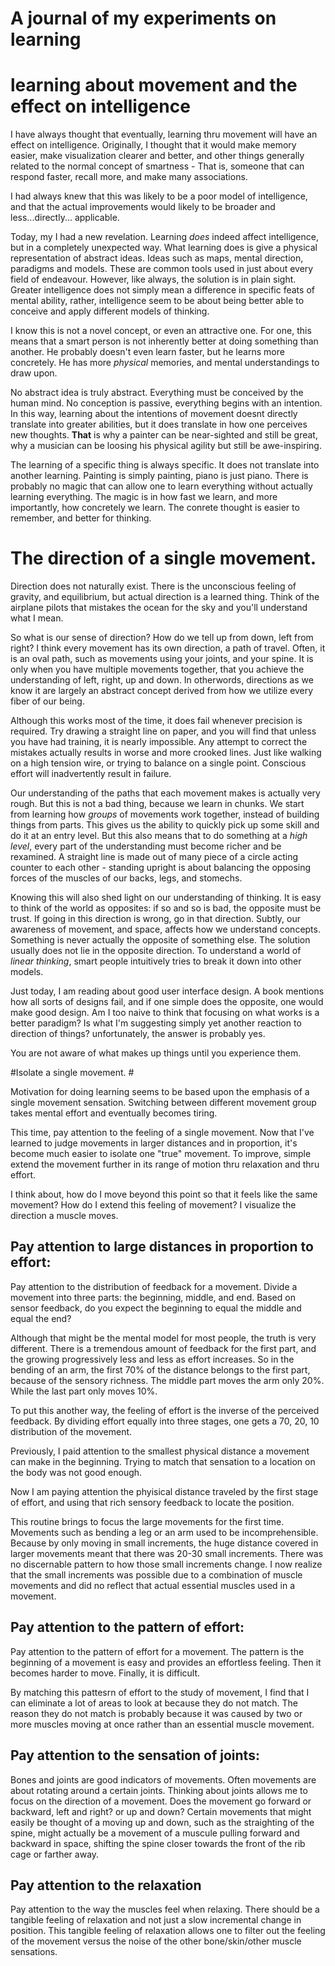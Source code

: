 # A journal of my experiments on learning


# learning about movement and the effect on intelligence  #

I have always thought that eventually, learning thru movement will have an effect on intelligence. Originally, I thought that it would make memory easier, make visualization clearer and better, and other things generally related to the normal concept of smartness - That is, someone that can respond faster, recall more, and make many associations.

I had always knew that this was likely to be a poor model of intelligence, and that the actual improvements would likely to be broader and less...directly... applicable. 

Today, my I had a new revelation. Learning *does* indeed affect intelligence, but in a completely unexpected way. What learning does is give a physical representation of abstract ideas. Ideas such as maps, mental direction, paradigms and models. These are common tools used in just about every field of endeavour. However, like always, the solution is in plain sight. Greater intelligence does not simply mean a difference in specific feats of mental ability, rather, intelligence seem to be about being better able to conceive and apply different models of thinking. 

I know this is not a novel concept, or even an attractive one. For one, this means that a smart person is not inherently better at doing something than another. He probably doesn't even learn faster, but he learns more concretely. He has more *physical* memories, and mental understandings to draw upon. 

No abstract idea is truly abstract. Everything must be conceived by the human mind. No conception is passive, everything begins with an intention. In this way, learning about the intentions of movement doesnt directly translate into greater abilities, but it does translate in how one perceives new thoughts. __That__ is why a painter can be near-sighted and still be great, why a musician can be loosing his physical agility but still be awe-inspiring. 

The learning of a specific thing is always specific. It does not translate into another learning. Painting is simply painting, piano is just piano. There is probably no magic that can allow one to learn everything without actually learning everything. The magic is in how fast we learn, and more importantly, how concretely we learn. The conrete thought is easier to remember, and better for thinking. 

# The direction of a single movement. #

Direction does not naturally exist. There is the unconscious feeling of gravity, and equilibrium, but actual direction is a learned thing. Think of the airplane pilots that mistakes the ocean for the sky and you'll understand what I mean.

So what is our sense of direction? How do we tell up from down, left from right? I think every movement has its own direction, a path of travel. Often, it is an oval path, such as movements using your joints, and your spine. It is only when you have multiple movements together, that you achieve the understanding of left, right, up and down. In otherwords, directions as we know it are largely an abstract concept derived from how we utilize every fiber of our being. 

Although this works most of the time, it does fail whenever precision is required. Try drawing a straight line on paper, and you will find that unless you have had training, it is nearly impossible. Any attempt to correct the mistakes actually results in worse and more crooked lines. Just like walking on a high tension wire, or trying to balance on a single point. Conscious effort will inadvertently result in failure.

Our understanding of the paths that each movement makes is actually very rough. But this is not a bad thing, because we learn in chunks. We start from learning how *groups* of movements work together, instead of building things from parts. This gives us the ability to quickly pick up some skill and do it at an entry level. But this also means that to do something at a *high level*, every part of the understanding must become richer and be rexamined. A straight line is made out of many piece of a circle acting counter to each other - standing upright is about balancing the opposing forces of the muscles of our backs, legs, and stomechs.

Knowing this will also shed light on our understanding of thinking. It is easy to think of the world as opposites: if so and so is bad, the opposite must be trust. If going in this direction is wrong, go in that direction. Subtly, our awareness of movement, and space, affects how we understand concepts. Something is never actually the opposite of something else. The solution usually does not lie in the opposite direction. To understand a world of *linear thinking*, smart people intuitively tries to break it down into other models. 

Just today, I am reading about good user interface design. A book mentions how all sorts of designs fail, and if one simple does the opposite, one would make good design. Am I too naive to think that focusing on what works is a better paradigm? Is what I'm suggesting simply yet another reaction to direction of things? unfortunately, the answer is probably yes.

You are not aware of what makes up things until you experience them. 

#Isolate a single movement. #

Motivation for doing learning seems to be based upon the emphasis of a single movement sensation. Switching between different movement group takes mental effort and eventually becomes tiring.

This time, pay attention to the feeling of a single movement. Now that I've learned to judge movements in larger distances and in proportion, it's become much easier to isolate one "true" movement. To improve, simple extend the movement further in its range of motion thru relaxation and thru effort.

I think about, how do I move beyond this point so that it feels like the same movement? How do I extend this feeling of movement? I visualize the direction a muscle moves. 

## Pay attention to large distances in proportion to effort:

Pay attention to the distribution of feedback for a movement. Divide a movement into three parts: the beginning, middle, and end. Based on sensor feedback, do you expect the beginning to equal the middle and equal the end?

Although that might be the mental model for most people, the truth is very different. There is a tremendous amount of feedback for the first part, and the growing progressively less and less as effort increases. So in the bending of an arm, the first 70% of the distance belongs to the first part, because of the sensory richness. The middle part moves the arm only 20%. While the last part only moves 10%.

To put this another way, the feeling of effort is the inverse of the perceived feedback. By dividing effort equally into three stages, one gets a 70, 20, 10 distribution of the movement.

Previously, I paid attention to the smallest physical distance a movement can make in the beginning. Trying to match that sensation to a location on the body was not good enough. 

Now I am paying attention the phyisical distance traveled by the first stage of effort, and using that rich sensory feedback to locate the position.

This routine brings to focus the large movements for the first time. Movements such as bending a leg or an arm used to be incomprehensible. Because by only moving in small increments, the huge distance covered in larger movements meant that there was 20-30 small increments. There was no discernable pattern to how those small increments change. I now realize that the small increments was possible due to a combination of muscle movements and did no reflect that actual essential muscles used in a movement.

## Pay attention to the pattern of effort:

Pay attention to the pattern of effort for a movement. The pattern is the beginning of a movement is easy and provides an effortless feeling. Then it becomes harder to move. Finally, it is difficult. 

By matching this pattesrn of effort to the study of movement, I find that I can eliminate a lot of areas to look at because they do not match. The reason they do not match is probably because it was caused by two or more muscles moving at once rather than an essential muscle movement.

## Pay attention to the sensation of joints:

Bones and joints are good indicators of movements. Often movements are about rotating around a certain joints. Thinking about joints allows me to focus on the direction of a movement. Does the movement go forward or backward, left and right? or up and down? Certain movements that might easily be thought of a moving up and down, such as the straighting of the spine, might actually be a movement of a muscule pulling forward and backward in space, shifting the spine closer towards the front of the rib cage or farther away.

## Pay attention to the relaxation

Pay attention to the way the muscles feel when relaxing. There should be a tangible feeling of relaxation and not just a slow incremental change in position. This tangible feeling of relaxation allows one to filter out the feeling of the movement versus the noise of the other bone/skin/other muscle sensations.

   
